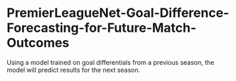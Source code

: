 # PremierLeagueNet-Goal-Difference-Forecasting-for-Future-Match-Outcomes
Using a model trained on goal differentials from a previous season, the model will predict results for the next season.
